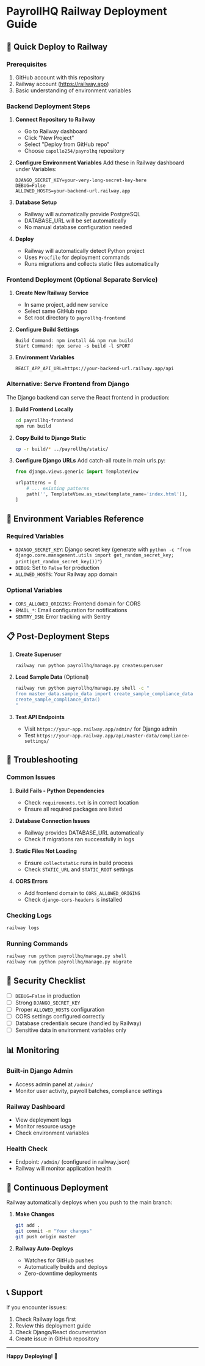 # PayrollHQ Railway Deployment Guide

## 🚀 Quick Deploy to Railway

### Prerequisites
1. GitHub account with this repository
2. Railway account (https://railway.app)
3. Basic understanding of environment variables

### Backend Deployment Steps

1. **Connect Repository to Railway**
   - Go to Railway dashboard
   - Click "New Project"
   - Select "Deploy from GitHub repo"
   - Choose `capollo254/payrolhq` repository

2. **Configure Environment Variables**
   Add these in Railway dashboard under Variables:
   ```
   DJANGO_SECRET_KEY=your-very-long-secret-key-here
   DEBUG=False
   ALLOWED_HOSTS=your-backend-url.railway.app
   ```

3. **Database Setup**
   - Railway will automatically provide PostgreSQL
   - DATABASE_URL will be set automatically
   - No manual database configuration needed

4. **Deploy**
   - Railway will automatically detect Python project
   - Uses `Procfile` for deployment commands
   - Runs migrations and collects static files automatically

### Frontend Deployment (Optional Separate Service)

1. **Create New Railway Service**
   - In same project, add new service
   - Select same GitHub repo
   - Set root directory to `payrollhq-frontend`

2. **Configure Build Settings**
   ```
   Build Command: npm install && npm run build
   Start Command: npx serve -s build -l $PORT
   ```

3. **Environment Variables**
   ```
   REACT_APP_API_URL=https://your-backend-url.railway.app/api
   ```

### Alternative: Serve Frontend from Django

The Django backend can serve the React frontend in production:

1. **Build Frontend Locally**
   ```bash
   cd payrollhq-frontend
   npm run build
   ```

2. **Copy Build to Django Static**
   ```bash
   cp -r build/* ../payrollhq/static/
   ```

3. **Configure Django URLs**
   Add catch-all route in main urls.py:
   ```python
   from django.views.generic import TemplateView
   
   urlpatterns = [
       # ... existing patterns
       path('', TemplateView.as_view(template_name='index.html')),
   ]
   ```

## 🔧 Environment Variables Reference

### Required Variables
- `DJANGO_SECRET_KEY`: Django secret key (generate with `python -c "from django.core.management.utils import get_random_secret_key; print(get_random_secret_key())"`)
- `DEBUG`: Set to `False` for production
- `ALLOWED_HOSTS`: Your Railway app domain

### Optional Variables
- `CORS_ALLOWED_ORIGINS`: Frontend domain for CORS
- `EMAIL_*`: Email configuration for notifications
- `SENTRY_DSN`: Error tracking with Sentry

## 📋 Post-Deployment Steps

1. **Create Superuser**
   ```bash
   railway run python payrollhq/manage.py createsuperuser
   ```

2. **Load Sample Data** (Optional)
   ```bash
   railway run python payrollhq/manage.py shell -c "
   from master_data.sample_data import create_sample_compliance_data
   create_sample_compliance_data()
   "
   ```

3. **Test API Endpoints**
   - Visit `https://your-app.railway.app/admin/` for Django admin
   - Test `https://your-app.railway.app/api/master-data/compliance-settings/`

## 🐛 Troubleshooting

### Common Issues

1. **Build Fails - Python Dependencies**
   - Check `requirements.txt` is in correct location
   - Ensure all required packages are listed

2. **Database Connection Issues**
   - Railway provides DATABASE_URL automatically
   - Check if migrations ran successfully in logs

3. **Static Files Not Loading**
   - Ensure `collectstatic` runs in build process
   - Check `STATIC_URL` and `STATIC_ROOT` settings

4. **CORS Errors**
   - Add frontend domain to `CORS_ALLOWED_ORIGINS`
   - Check `django-cors-headers` is installed

### Checking Logs
```bash
railway logs
```

### Running Commands
```bash
railway run python payrollhq/manage.py shell
railway run python payrollhq/manage.py migrate
```

## 🔐 Security Checklist

- [ ] `DEBUG=False` in production
- [ ] Strong `DJANGO_SECRET_KEY`
- [ ] Proper `ALLOWED_HOSTS` configuration
- [ ] CORS settings configured correctly
- [ ] Database credentials secure (handled by Railway)
- [ ] Sensitive data in environment variables only

## 📊 Monitoring

### Built-in Django Admin
- Access admin panel at `/admin/`
- Monitor user activity, payroll batches, compliance settings

### Railway Dashboard
- View deployment logs
- Monitor resource usage
- Check environment variables

### Health Check
- Endpoint: `/admin/` (configured in railway.json)
- Railway will monitor application health

## 🔄 Continuous Deployment

Railway automatically deploys when you push to the main branch:

1. **Make Changes**
   ```bash
   git add .
   git commit -m "Your changes"
   git push origin master
   ```

2. **Railway Auto-Deploys**
   - Watches for GitHub pushes
   - Automatically builds and deploys
   - Zero-downtime deployments

## 📞 Support

If you encounter issues:
1. Check Railway logs first
2. Review this deployment guide
3. Check Django/React documentation
4. Create issue in GitHub repository

---

**Happy Deploying! 🚀**